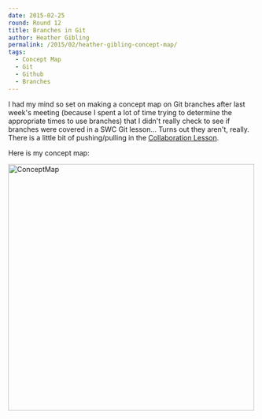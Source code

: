 ```yaml
---
date: 2015-02-25
round: Round 12
title: Branches in Git
author: Heather Gibling
permalink: /2015/02/heather-gibling-concept-map/
tags:
  - Concept Map
  - Git
  - Github
  - Branches
---
```

I had my mind so set on making a concept map on Git branches after last week's meeting (because I spent a lot of time trying to determine the appropriate times to use branches) that I didn't really check to see if branches were covered in a SWC Git lesson... Turns out they aren't, really. There is a little bit of pushing/pulling in the [Collaboration Lesson](http://swcarpentry.github.io/git-novice/02-collab.html).

Here is my concept map:

<a href="http://i.imgur.com/1TztDRX.jpg" title="ConceptMap"><img src="http://i.imgur.com/1TztDRX.jpg" width="500px" alt="ConceptMap"></a>
